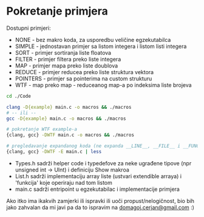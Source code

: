 Pokretanje primjera
===================

Dostupni primjeri:
- NONE - bez makro koda, za usporedbu veličine egzekutabilca
- SIMPLE - jednostavan primjer sa listom integera i listom listi integera
- SORT - primjer sortiranja liste floatova
- FILTER - primjer filtera preko liste integera
- MAP - primjer mapa preko liste doublova
- REDUCE - primjer reducea preko liste struktura vektora
- POINTERS - primjer sa pointerima na custom strukturu
- WTF - map preko map - reduceanog map-a po indeksima liste brojeva

```sh
cd ./Code

clang -D{example} main.c -o macros && ./macros
# -- ili --
gcc -D{example} main.c -o macros && ./macros

# pokretanje WTF example-a
{clang, gcc} -DWTF main.c -o macros && ./macros

# pregledavanje expandanog koda (ne expanda __LINE__, __FILE__ i __FUNCTION__)
{clang, gcc} -DWTF -E main.c | less
```

- Types.h sadrži helper code i typedefove za neke ugrađene tipove (npr unsigned int -> UInt) i definiciju Show makroa
- List.h sadrži implementaciju array liste (ustvari extendible arraya) i 'funkcija' koje operiraju nad tom listom
- main.c sadrži entripoint u egzekutabilac i implementacije primjera


Ako itko ima ikakvih zamjerki ili ispravki ili uoči propust/nelogičnost, bio bih jako zahvalan da mi javi pa da to ispravim na domagoj.cerjan@gmail.com :)
